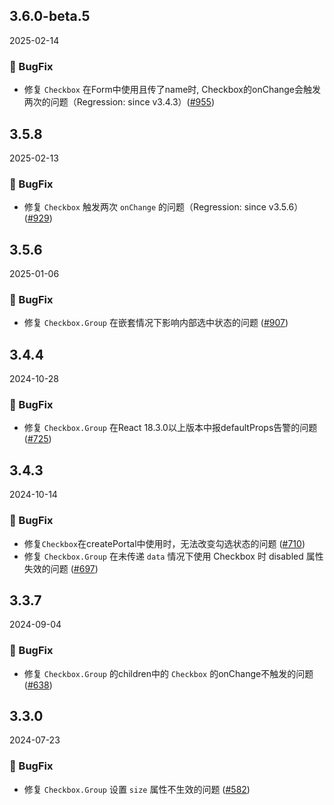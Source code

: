 ## 3.6.0-beta.5
2025-02-14
### 🐞 BugFix

- 修复 `Checkbox` 在Form中使用且传了name时, Checkbox的onChange会触发两次的问题（Regression: since v3.4.3）([#955](https://github.com/sheinsight/shineout-next/pull/955))

## 3.5.8
2025-02-13
### 🐞 BugFix

- 修复 `Checkbox` 触发两次 `onChange` 的问题（Regression: since v3.5.6） ([#929](https://github.com/sheinsight/shineout-next/pull/929))

## 3.5.6
2025-01-06
### 🐞 BugFix

- 修复 `Checkbox.Group` 在嵌套情况下影响内部选中状态的问题 ([#907](https://github.com/sheinsight/shineout-next/pull/907))

## 3.4.4
2024-10-28
### 🐞 BugFix

- 修复 `Checkbox.Group` 在React 18.3.0以上版本中报defaultProps告警的问题 ([#725](https://github.com/sheinsight/shineout-next/pull/725))


## 3.4.3
2024-10-14
### 🐞 BugFix

- 修复`Checkbox`在createPortal中使用时，无法改变勾选状态的问题 ([#710](https://github.com/sheinsight/shineout-next/pull/710))
- 修复 `Checkbox.Group` 在未传递 `data` 情况下使用 Checkbox 时 disabled 属性失效的问题
 ([#697](https://github.com/sheinsight/shineout-next/pull/697))

## 3.3.7
2024-09-04
### 🐞 BugFix

- 修复 `Checkbox.Group` 的children中的 `Checkbox` 的onChange不触发的问题 ([#638](https://github.com/sheinsight/shineout-next/pull/638))


## 3.3.0
2024-07-23
### 🐞 BugFix

- 修复 `Checkbox.Group` 设置 `size` 属性不生效的问题 ([#582](https://github.com/sheinsight/shineout-next/pull/582))
